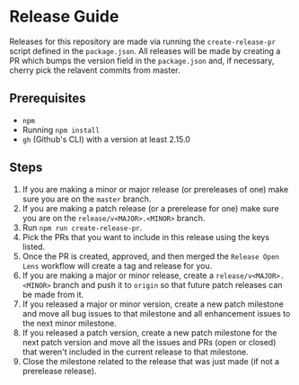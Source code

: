 # Release Guide

Releases for this repository are made via running the `create-release-pr` script defined in the `package.json`.
All releases will be made by creating a PR which bumps the version field in the `package.json` and, if necessary, cherry pick the relavent commits from master.

## Prerequisites

- `npm`
- Running `npm install`
- `gh` (Github's CLI) with a version at least 2.15.0

## Steps

1. If you are making a minor or major release (or prereleases of one) make sure you are on the `master` branch.
1. If you are making a patch release (or a prerelease for one) make sure you are on the `release/v<MAJOR>.<MINOR>` branch.
1. Run `npm run create-release-pr`.
1. Pick the PRs that you want to include in this release using the keys listed.
1. Once the PR is created, approved, and then merged the `Release Open Lens` workflow will create a tag and release for you.
1. If you are making a major or minor release, create a `release/v<MAJOR>.<MINOR>` branch and push it to `origin` so that future patch releases can be made from it.
1. If you released a major or minor version, create a new patch milestone and move all bug issues to that milestone and all enhancement issues to the next minor milestone.
1. If you released a patch version, create a new patch milestone for the next patch version and move all the issues and PRs (open or closed) that weren't included in the current release to that milestone.
1. Close the milestone related to the release that was just made (if not a prerelease release).
